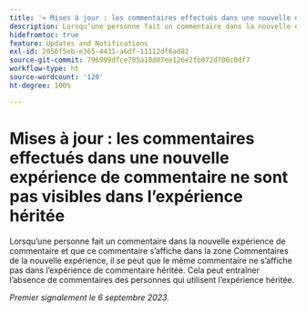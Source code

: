 ```yaml
---
title: '« Mises à jour : les commentaires effectués dans une nouvelle expérience de commentaire ne sont pas visibles dans l’expérience héritée »'
description: Lorsqu’une personne fait un commentaire dans la nouvelle expérience de commentaire et que ce commentaire s’affiche dans la zone Commentaires de la nouvelle expérience, il se peut que le même commentaire ne s’affiche pas dans l’expérience de commentaire héritée. Cela peut entraîner l’absence de commentaires des personnes qui utilisent l’expérience héritée.
hidefromtoc: true
feature: Updates and Notifications
exl-id: 2056f5eb-e365-4431-a6df-11112df6ad82
source-git-commit: 796999dfce705a18d07ee126e2fb072d706c0df7
workflow-type: ht
source-wordcount: '120'
ht-degree: 100%

---
```


# Mises à jour : les commentaires effectués dans une nouvelle expérience de commentaire ne sont pas visibles dans l’expérience héritée

<!--
>[!NOTE]
>
>This issue was fixed on September 28 2023.
-->

Lorsqu’une personne fait un commentaire dans la nouvelle expérience de commentaire et que ce commentaire s’affiche dans la zone Commentaires de la nouvelle expérience, il se peut que le même commentaire ne s’affiche pas dans l’expérience de commentaire héritée. Cela peut entraîner l’absence de commentaires des personnes qui utilisent l’expérience héritée.

_Premier signalement le 6 septembre 2023._
